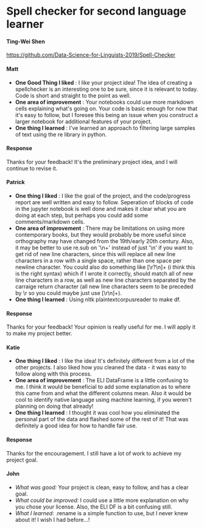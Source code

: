 # Spell checker for second language  learner

#### Ting-Wei Shen

<https://github.com/Data-Science-for-Linguists-2019/Spell-Checker>

#### Matt
* __One Good Thing I liked__ : I like your project idea! The idea of creating a spellchecker is an interesting one to be sure, since it is relevant to today. Code is short and straight to the point as well.
* __One area of improvement__ : Your notebooks could use more markdown cells explaining what's going on. Your code is basic enough for now that it's easy to follow, but I foresee this being an issue when you construct a larger notebook for additional features of your project.
* __One thing I learned__ : I've learned an approach to filtering large samples of text using the re library in python.

#### Response
Thanks for your feedback! It's the preliminary project idea, and I will continue to revise it.

#### Patrick
- **One thing I liked** : I like the goal of the project, and the code/progress report are well written and easy to follow. Seperation of blocks of code in the jupyter notebook is well done and makes it clear what you are doing at each step, but perhaps you could add some comments/markdown cells.
- **One area of improvement** : There may be limitations on using more contemporary books, but they would probably be more useful since orthography may have changed from the 19th/early 20th century. Also, it may be better to use re.sub on '\n+' instead of just '\n' if you want to get rid of new line characters, since this will replace all new line characters in a row with a single space, rather than one space per newline character. You could also do something like [\r?\n]+ (i think this is the right syntax) which if I wrote it correctly, should match all of new line characters in a row, as well as new line characters separated by the carraige return character (all new line characters seem to be preceded by \r so you could maybe just use [\r\n]+).
- **One thing I learned** : Using nltk plaintextcorpusreader to make df.

#### Response
Thanks for your feedback! Your opinion is really useful for me. I will apply it to make my project better.

#### Katie
- **One thing I liked** : I like the idea! It's definitely different from a lot of the other projects. I also liked how you cleaned the data - it was easy to follow along with this process.
- **One area of improvement** : The ELI DataFrame is a little confusing to me. I think it would be beneficial to add some explanation as to where this came from and what the different columns mean. Also it would be cool to identify native language using machine learning, if you weren't planning on doing that already!
- **One thing I learned** : I thought it was cool how you eliminated the personal part of the data and flashed some of the rest of it! That was definitely a good idea for how to handle fair use.

#### Response
Thanks for the encouragement. I still have a lot of work to achieve my project goal.

#### John
- *What was good:* Your project is clean, easy to follow, and has a 
clear goal.
- *What could be improved:* I could use a little more explanation on why 
you chose your license. Also, the ELI DF is a bit confusing still.
- *What I learned:* .rename is a simple function to use, but I never 
knew about it! I wish I had before...!
